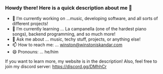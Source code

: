 ### Howdy there! Here is a quick description about me 👋


- 🔭 I’m currently working on ...music, developing software, and all sorts of different projects!
- 🌱 I’m currently learning ... La campanella (one of the hardest piano songs), backend programming, and so much more!
- 💬 Ask me about ... music, techy stuff, projects, or anything else!
- 📫 How to reach me: ... winston@winstoniskandar.com 
- 😄 Pronouns: ... he/him

If you want to learn more, my website is in the description!
Also, feel free to join my discord server: https://discord.gg/DMhhCr
